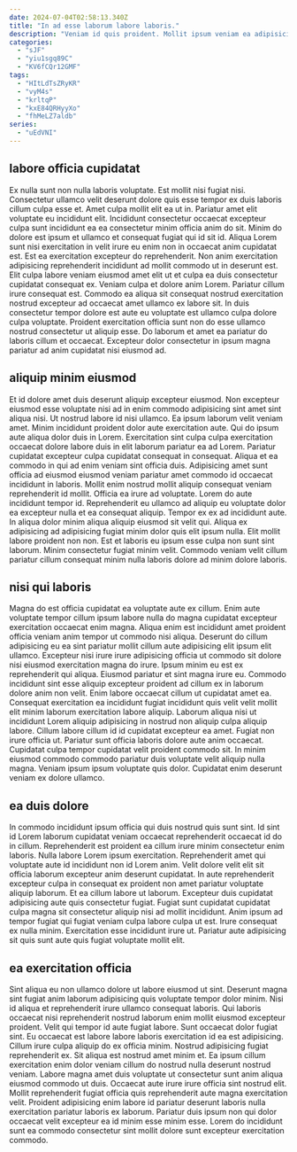 ```yaml
---
date: 2024-07-04T02:58:13.340Z
title: "In ad esse laborum labore laboris."
description: "Veniam id quis proident. Mollit ipsum veniam ea adipisicing duis cupidatat velit sunt deserunt enim cupidatat consectetur cupidatat Lorem."
categories:
  - "sJF"
  - "yiu1sgq89C"
  - "KV6fCQr12GMF"
tags:
  - "HItLdTsZRyKR"
  - "vyM4s"
  - "krltqP"
  - "kxE84QRHyyXo"
  - "fhMeLZ7aldb"
series:
  - "uEdVNI"
---
```



## labore officia cupidatat

Ex nulla sunt non nulla laboris voluptate. Est mollit nisi fugiat nisi. Consectetur ullamco velit deserunt dolore quis esse tempor ex duis laboris cillum culpa esse et. Amet culpa mollit elit ea ut in. Pariatur amet elit voluptate eu incididunt elit.
Incididunt consectetur occaecat excepteur culpa sunt incididunt ea ea consectetur minim officia anim do sit. Minim do dolore est ipsum et ullamco et consequat fugiat qui id sit id. Aliqua Lorem sunt nisi exercitation in velit irure eu enim non in occaecat anim cupidatat est. Est ea exercitation excepteur do reprehenderit. Non anim exercitation adipisicing reprehenderit incididunt ad mollit commodo ut in deserunt est. Elit culpa labore veniam eiusmod amet elit ut et culpa ea duis consectetur cupidatat consequat ex.
Veniam culpa et dolore anim Lorem. Pariatur cillum irure consequat est. Commodo ea aliqua sit consequat nostrud exercitation nostrud excepteur ad occaecat amet ullamco ex labore sit. In duis consectetur tempor dolore est aute eu voluptate est ullamco culpa dolore culpa voluptate. Proident exercitation officia sunt non do esse ullamco nostrud consectetur ut aliquip esse. Do laborum et amet ea pariatur do laboris cillum et occaecat. Excepteur dolor consectetur in ipsum magna pariatur ad anim cupidatat nisi eiusmod ad.

## aliquip minim eiusmod

Et id dolore amet duis deserunt aliquip excepteur eiusmod. Non excepteur eiusmod esse voluptate nisi ad in enim commodo adipisicing sint amet sint aliqua nisi. Ut nostrud labore id nisi ullamco. Ea ipsum laborum velit veniam amet. Minim incididunt proident dolor aute exercitation aute. Qui do ipsum aute aliqua dolor duis in Lorem. Exercitation sint culpa culpa exercitation occaecat dolore labore duis in elit laborum pariatur ea ad Lorem.
Pariatur cupidatat excepteur culpa cupidatat consequat in consequat. Aliqua et ea commodo in qui ad enim veniam sint officia duis. Adipisicing amet sunt officia ad eiusmod eiusmod veniam pariatur amet commodo id occaecat incididunt in laboris. Mollit enim nostrud mollit aliquip consequat veniam reprehenderit id mollit. Officia ea irure ad voluptate. Lorem do aute incididunt tempor id. Reprehenderit eu ullamco ad aliquip eu voluptate dolor ea excepteur nulla et ea consequat aliquip. Tempor ex ex ad incididunt aute.
In aliqua dolor minim aliqua aliquip eiusmod sit velit qui. Aliqua ex adipisicing ad adipisicing fugiat minim dolor quis elit ipsum nulla. Elit mollit labore proident non non. Est et laboris eu ipsum esse culpa non sunt sint laborum. Minim consectetur fugiat minim velit. Commodo veniam velit cillum pariatur cillum consequat minim nulla laboris dolore ad minim dolore laboris.

## nisi qui laboris

Magna do est officia cupidatat ea voluptate aute ex cillum. Enim aute voluptate tempor cillum ipsum labore nulla do magna cupidatat excepteur exercitation occaecat enim magna. Aliqua enim est incididunt amet proident officia veniam anim tempor ut commodo nisi aliqua. Deserunt do cillum adipisicing eu ea sint pariatur mollit cillum aute adipisicing elit ipsum elit ullamco. Excepteur nisi irure irure adipisicing officia ut commodo sit dolore nisi eiusmod exercitation magna do irure. Ipsum minim eu est ex reprehenderit qui aliqua.
Eiusmod pariatur et sint magna irure eu. Commodo incididunt sint esse aliquip excepteur proident ad cillum ex in laborum dolore anim non velit. Enim labore occaecat cillum ut cupidatat amet ea. Consequat exercitation ea incididunt fugiat incididunt quis velit velit mollit elit minim laborum exercitation labore aliquip. Laborum aliqua nisi ut incididunt Lorem aliquip adipisicing in nostrud non aliquip culpa aliquip labore.
Cillum labore cillum id id cupidatat excepteur ea amet. Fugiat non irure officia ut. Pariatur sunt officia laboris dolore aute anim occaecat. Cupidatat culpa tempor cupidatat velit proident commodo sit. In minim eiusmod commodo commodo pariatur duis voluptate velit aliquip nulla magna. Veniam ipsum ipsum voluptate quis dolor. Cupidatat enim deserunt veniam ex dolore ullamco.

## ea duis dolore

In commodo incididunt ipsum officia qui duis nostrud quis sunt sint. Id sint id Lorem laborum cupidatat veniam occaecat reprehenderit occaecat id do in cillum. Reprehenderit est proident ea cillum irure minim consectetur enim laboris. Nulla labore Lorem ipsum exercitation.
Reprehenderit amet qui voluptate aute id incididunt non id Lorem anim. Velit dolore velit elit sit officia laborum excepteur anim deserunt cupidatat. In aute reprehenderit excepteur culpa in consequat ex proident non amet pariatur voluptate aliquip laborum. Et ea cillum labore ut laborum. Excepteur duis cupidatat adipisicing aute quis consectetur fugiat. Fugiat sunt cupidatat cupidatat culpa magna sit consectetur aliquip nisi ad mollit incididunt.
Anim ipsum ad tempor fugiat qui fugiat veniam culpa labore culpa ut est. Irure consequat ex nulla minim. Exercitation esse incididunt irure ut. Pariatur aute adipisicing sit quis sunt aute quis fugiat voluptate mollit elit.

## ea exercitation officia

Sint aliqua eu non ullamco dolore ut labore eiusmod ut sint. Deserunt magna sint fugiat anim laborum adipisicing quis voluptate tempor dolor minim. Nisi id aliqua et reprehenderit irure ullamco consequat laboris. Qui laboris occaecat nisi reprehenderit nostrud laborum enim mollit eiusmod excepteur proident. Velit qui tempor id aute fugiat labore.
Sunt occaecat dolor fugiat sint. Eu occaecat est labore labore laboris exercitation id ea est adipisicing. Cillum irure culpa aliquip do ex officia minim. Nostrud adipisicing fugiat reprehenderit ex. Sit aliqua est nostrud amet minim et.
Ea ipsum cillum exercitation enim dolor veniam cillum do nostrud nulla deserunt nostrud veniam. Labore magna amet duis voluptate ut consectetur sunt anim aliqua eiusmod commodo ut duis. Occaecat aute irure irure officia sint nostrud elit. Mollit reprehenderit fugiat officia quis reprehenderit aute magna exercitation velit. Proident adipisicing enim labore id pariatur deserunt laboris nulla exercitation pariatur laboris ex laborum. Pariatur duis ipsum non qui dolor occaecat velit excepteur ea id minim esse minim esse. Lorem do incididunt sunt ea commodo consectetur sint mollit dolore sunt excepteur exercitation commodo.

